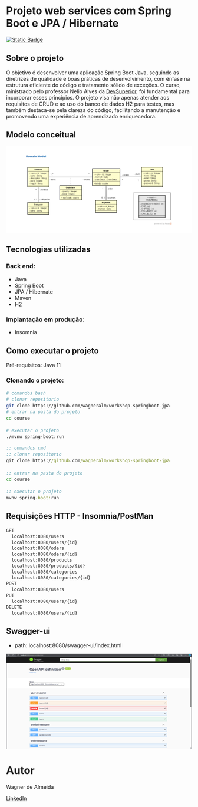 # Projeto web services com Spring Boot e JPA / Hibernate
[![Static Badge](https://img.shields.io/badge/LICENCE-MIT-blue)](https://github.com/wagneralm/workshop-springboot-jpa/blob/main/LICENSE)
## Sobre o projeto
O objetivo é desenvolver uma aplicação Spring Boot Java, seguindo as diretrizes de qualidade e boas práticas de desenvolvimento, com ênfase na estrutura eficiente do código e tratamento sólido de exceções. O curso, ministrado pelo professor Nelio Alves da [DevSuperior](https://devsuperior.com.br/ "Site da DevSuperior"), foi fundamental para incorporar esses princípios. O projeto visa não apenas atender aos requisitos de CRUD e ao uso do banco de dados H2 para testes, mas também destaca-se pela clareza do código, facilitando a manutenção e promovendo uma experiência de aprendizado enriquecedora.

## Modelo conceitual
![Modelo conceitual](https://github.com/wagneralm/workshop-springboot-jpa/blob/main/assets/domain_model.png)

## Tecnologias utilizadas
### Back end:
- Java
- Spring Boot
- JPA / Hibernate
- Maven
- H2

### Implantação em produção:
- Insomnia

## Como executar o projeto
Pré-requisitos: Java 11
### Clonando o projeto:
```bash
# comandos bash
# clonar repositorio
git clone https://github.com/wagneralm/workshop-springboot-jpa
# entrar na pasta do projeto
cd course

# executar o projeto
./mvnw spring-boot:run
```
```cmd
:: comandos cmd
:: clonar repositorio
git clone https://github.com/wagneralm/workshop-springboot-jpa

:: entrar na pasta do projeto
cd course

:: executar o projeto
mvnw spring-boot:run
```
## Requisições HTTP - Insomnia/PostMan

```http
GET
  localhost:8080/users
  localhost:8080/users/{id}
  localhost:8080/oders
  localhost:8080/oders/{id}
  localhost:8080/products
  localhost:8080/products/{id}
  localhost:8080/categories
  localhost:8080/categories/{id}
POST
  localhost:8080/users
PUT
  localhost:8080/users/{id}
DELETE
  localhost:8080/users/{id}
```
## Swagger-ui
- path: localhost:8080/swagger-ui/index.html
  
![Swagger-ui](https://github.com/wagneralm/workshop-springboot-jpa/blob/main/assets/swagger-ui.png)

# Autor

Wagner de Almeida

[LinkedIn](https://www.linkedin.com/in/wagner-alm-dev)


